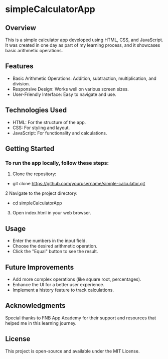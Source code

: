 # simpleCalculatorApp

## Overview
  This is a simple calculator app developed using HTML, CSS, and JavaScript. It was created in one day as part of my learning process, and it showcases basic arithmetic operations.

## Features
  - Basic Arithmetic Operations: Addition, subtraction, multiplication, and division.
  - Responsive Design: Works well on various screen sizes.
  - User-Friendly Interface: Easy to navigate and use.

## Technologies Used
  - HTML: For the structure of the app.
  - CSS: For styling and layout.
  - JavaScript: For functionality and calculations.
    
## Getting Started

### To run the app locally, follow these steps:

1. Clone the repository:
  - git clone https://github.com/yourusername/simple-calculator.git
    
2 Navigate to the project directory:
  - cd simpleCalculatorApp
    
3. Open index.html in your web browser.
   
## Usage
  - Enter the numbers in the input field.
  - Choose the desired arithmetic operation.
  - Click the "Equal" button to see the result.
    
## Future Improvements
  - Add more complex operations (like square root, percentages).
  - Enhance the UI for a better user experience.
  - Implement a history feature to track calculations.
    
## Acknowledgments
  Special thanks to FNB App Academy for their support and resources that helped me in this learning journey.

## License
  This project is open-source and available under the MIT License.

